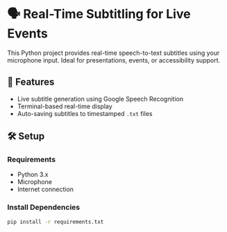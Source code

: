 # 🗣️ Real-Time Subtitling for Live Events

This Python project provides real-time speech-to-text subtitles using your microphone input. Ideal for presentations, events, or accessibility support.

## 🔧 Features

- Live subtitle generation using Google Speech Recognition
- Terminal-based real-time display
- Auto-saving subtitles to timestamped `.txt` files

## 🛠️ Setup

### Requirements
- Python 3.x
- Microphone
- Internet connection

### Install Dependencies
```bash
pip install -r requirements.txt
